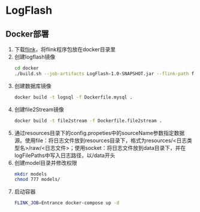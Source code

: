 # LogFlash
## Docker部署    
1. 下载[flink](https://www.apache.org/dyn/closer.lua/flink/flink-1.10.0/flink-1.10.0-bin-scala_2.11.tgz)，将flink程序包放在docker目录里
2. 创建logflash镜像
   ```bash
   cd docker
   ./build.sh --job-artifacts LogFlash-1.0-SNAPSHOT.jar --flink-path flink-1.10.0-bin-scala_2.11.tgz
   ```
3. 创建数据库镜像
    ```bash
   docker build -t logsql -f Dockerfile.mysql .
    ```
4. 创建file2Stream镜像
    ```bash
   docker build -t file2stream -f Dockerfile.file2stream .
    ```
5. 通过resources目录下的config.propeties中的sourceName参数指定数据源。使用file：将日志文件放到resources目录下，格式为resources/<日志类型名>/raw/<日志文件>；使用socket：将日志文件放到data目录下，并在logFilePaths中写入日志路径，以/data开头
6. 创建model目录并修改权限
    ```bash
   mkdir models
   chmod 777 models/ 
   ```
7. 启动容器
   ```bash
   FLINK_JOB=Entrance docker-compose up -d
   ```


